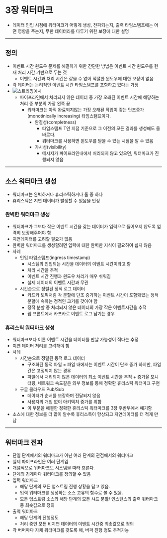 # 3장 워터마크

- 데이터 인입 시점에 워터마크가 어떻게 생성, 전파되는지, 출력 타임스탬프에는 어떤 영향을 주는지, 무한 데이터라를 다루기 위한 보장에 대한 설명

---

## 정의

- 이벤트 시간 윈도우 문제를 해결하기 위한 간단한 방법은 이벤트 시간 윈도우를 현재 처리 시간 기반으로 두는 것
  - 이벤트 시간과 처리 시간은 같을 수 없어 적절한 윈도우에 대한 보장이 없음
- 각 데이터는 논리적인 이벤트 시간 타임스탬프를 포함하고 있다는 가정
- ![스트리밍예시](http://streamingbook.net/static/images/figures/stsy_0301.png)
  - 파이프라인에서 처리되지 않은 데이터 중 가장 오래된 이벤트 시간에 해당하는 처리 중 부분의 가장 왼쪽 끝
    - 워터마크는 아직 완료되지않는 가장 오래된 작업이 갖는 단조증가(monotinically increasing) 타임스탬프이다.
      - 완결성(completness)
        - 타임스탬프 T인 지점 기준으로 그 이전의 모든 결과를 생성해도 올바르다.
        - 워터마크를 사용하면 윈도우를 닫을 수 있는 시점을 알 수 있음
      - 가시성(visibility)
        - 메시지가 파이프라인내에서 처리되지 않고 있으면, 워터마크가 진행되지 않음

---

## 소스 워터마크 생성

- 워터마크는 완벽하거나 휴리스틱하거나 둘 중 하나
- 휴리스틱은 지연 데이터가 발생할 수 있음을 인정

### 완벽한 워터마크 생성

- 워터마크가 그보다 작은 이벤트 시간을 갖는 데이터가 입력으로 들어오지 않도록 엄격히 보장해주어야 함
- 지연데이터를 고려할 필요가 없음
- 완벽한 워터마크를 생성할려면 입력에 대한 완벽한 지식이 필요하여 쉽지 않음
- 사례  
  - 인입 타임스탬프(ingress timestamp)
    - 시스템의 인입되는 시간을 데이터의 이벤트 시간이라고 함
    - 처리 시간을 추적
    - 이벤트 시간 진행과 윈도우 처리가 매우 쉬워짐
    - 실제 데이터의 이벤트 시간과 무관
  - 시간순으로 정렬된 정적 로그 데이터
    - 카프카 토픽처럼 각 분할에 단조 증가하는 이벤트 시간이 포함돼있는 정적 분할에 속하는 정적인 크기를 갖아야 함
    - 정적 분할 중 처리되지 않은 데이터의 가장 작은 이벤트시간을 추적
    - 웹 프론트에서 카프카로 이벤트 로그 남기는 경우

### 휴리스틱 워터마크 생성

- 워터마크보다 이른 이벤트 시간을 데이터를 만날 가능성이 적다는 추정
- 지연 데이터 처리를 고려해야 함
- 사례
  - 시간순으로 정렬된 동적 로그 데이터
    - 구조화된 동적 파일 = 파일 내에서는 이벤트 시간이 단조 증가 하지만, 파일간은 고정되지 않는 경우
    - 파일에서 처리되지 않은 데이터의 최소 이벤트 시간을 추적 + 증가율 모니터링, 네트워크 속도같은 외부 정보를 통해 정확환 휴리스틱 워터마크 구현
  - 구글 클라우드 Pub/Sub
    - 데이터가 순서를 보장하며 전달되지 않음
    - 사용자의 개입 없이 아키텍처 증가를 위함
    - 이 부분을 해결한 정확한 휴리스틱 워터마크를 3장 후반부에서 얘기함
- 소스에 대한 정보를 더 많이 알수록 휴리스특이 향상되고 지연데이터를 더 적게 만남

---

## 워터마크 전파

- 단일 단계에서의 워터마크가 아닌 여러 단계의 관점에서의 워터마크
- 실제 파이프라인은 여러 단계임
- 개념적으로 워터마크도 시스템을 따라 흐른다.
- 단계의 경계마다 워터마크를 정의할 수 있음
- 입력 워터마크
  - 해당 단계의 모든 업스트림 진행 상황을 담고 있음.
  - 입력 워터마크를 생성하는 소스 고유의 함수로 볼 수 있음.
  - 모든 업스트림 소스와 해당 단계의 모든 샤드 분할/ 인스턴스의 출력 워터마크 중 최솟값으로 정의
- 출력 워터마크
  - 해당 단계의 진행정도
  - 처리 중인 모든 비지연 데이터의 이벤트 시간중 최솟값으로 정의
- 각 버퍼마다 자체 워터마크를 갖도록 해, 버퍼 진행 정도 추적가능
